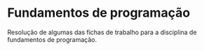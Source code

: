 # Fundamentos de programação

Resolução de algumas das fichas de trabalho para a disciplina de fundamentos de programação.
